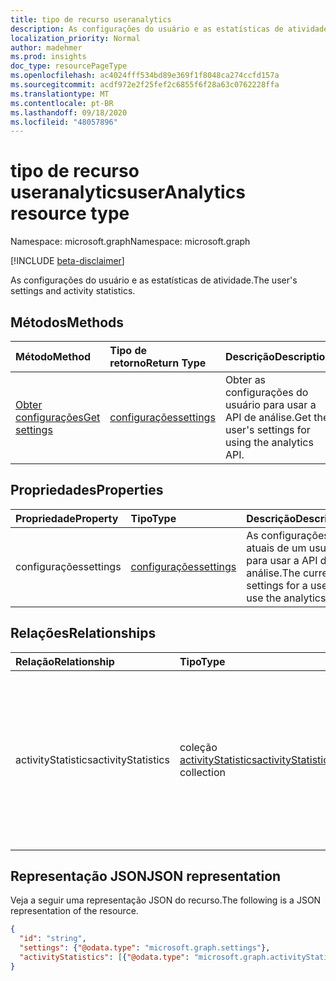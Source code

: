 ```yaml
---
title: tipo de recurso useranalytics
description: As configurações do usuário e as estatísticas de atividade.
localization_priority: Normal
author: madehmer
ms.prod: insights
doc_type: resourcePageType
ms.openlocfilehash: ac4024fff534bd89e369f1f8048ca274ccfd157a
ms.sourcegitcommit: acdf972e2f25fef2c6855f6f28a63c0762228ffa
ms.translationtype: MT
ms.contentlocale: pt-BR
ms.lasthandoff: 09/18/2020
ms.locfileid: "48057896"
---
```

# <a name="useranalytics-resource-type"></a><span data-ttu-id="2568e-103">tipo de recurso useranalytics</span><span class="sxs-lookup"><span data-stu-id="2568e-103">userAnalytics resource type</span></span>

<span data-ttu-id="2568e-104">Namespace: microsoft.graph</span><span class="sxs-lookup"><span data-stu-id="2568e-104">Namespace: microsoft.graph</span></span>

[!INCLUDE [beta-disclaimer](../../includes/beta-disclaimer.md)]

<span data-ttu-id="2568e-105">As configurações do usuário e as estatísticas de atividade.</span><span class="sxs-lookup"><span data-stu-id="2568e-105">The user's settings and activity statistics.</span></span>

## <a name="methods"></a><span data-ttu-id="2568e-106">Métodos</span><span class="sxs-lookup"><span data-stu-id="2568e-106">Methods</span></span>

| <span data-ttu-id="2568e-107">Método</span><span class="sxs-lookup"><span data-stu-id="2568e-107">Method</span></span>       | <span data-ttu-id="2568e-108">Tipo de retorno</span><span class="sxs-lookup"><span data-stu-id="2568e-108">Return Type</span></span> | <span data-ttu-id="2568e-109">Descrição</span><span class="sxs-lookup"><span data-stu-id="2568e-109">Description</span></span> |
|:-------------|:------------|:------------|
[<span data-ttu-id="2568e-110">Obter configurações</span><span class="sxs-lookup"><span data-stu-id="2568e-110">Get settings</span></span>](../api/useranalytics-get-settings.md) | [<span data-ttu-id="2568e-111">configurações</span><span class="sxs-lookup"><span data-stu-id="2568e-111">settings</span></span>](settings.md) | <span data-ttu-id="2568e-112">Obter as configurações do usuário para usar a API de análise.</span><span class="sxs-lookup"><span data-stu-id="2568e-112">Get the user's settings for using the analytics API.</span></span>|

## <a name="properties"></a><span data-ttu-id="2568e-113">Propriedades</span><span class="sxs-lookup"><span data-stu-id="2568e-113">Properties</span></span>

| <span data-ttu-id="2568e-114">Propriedade</span><span class="sxs-lookup"><span data-stu-id="2568e-114">Property</span></span>     | <span data-ttu-id="2568e-115">Tipo</span><span class="sxs-lookup"><span data-stu-id="2568e-115">Type</span></span>        | <span data-ttu-id="2568e-116">Descrição</span><span class="sxs-lookup"><span data-stu-id="2568e-116">Description</span></span> |
|:-------------|:------------|:------------|
|<span data-ttu-id="2568e-117">configurações</span><span class="sxs-lookup"><span data-stu-id="2568e-117">settings</span></span>|[<span data-ttu-id="2568e-118">configurações</span><span class="sxs-lookup"><span data-stu-id="2568e-118">settings</span></span>](settings.md)|<span data-ttu-id="2568e-119">As configurações atuais de um usuário para usar a API de análise.</span><span class="sxs-lookup"><span data-stu-id="2568e-119">The current settings for a user to use the analytics API.</span></span>|

## <a name="relationships"></a><span data-ttu-id="2568e-120">Relações</span><span class="sxs-lookup"><span data-stu-id="2568e-120">Relationships</span></span>

| <span data-ttu-id="2568e-121">Relação</span><span class="sxs-lookup"><span data-stu-id="2568e-121">Relationship</span></span> | <span data-ttu-id="2568e-122">Tipo</span><span class="sxs-lookup"><span data-stu-id="2568e-122">Type</span></span>        | <span data-ttu-id="2568e-123">Descrição</span><span class="sxs-lookup"><span data-stu-id="2568e-123">Description</span></span> |
|:-------------|:------------|:------------|
|<span data-ttu-id="2568e-124">activityStatistics</span><span class="sxs-lookup"><span data-stu-id="2568e-124">activityStatistics</span></span>|<span data-ttu-id="2568e-125">coleção [activityStatistics](activitystatistics.md)</span><span class="sxs-lookup"><span data-stu-id="2568e-125">[activityStatistics](activitystatistics.md) collection</span></span>| <span data-ttu-id="2568e-126">O conjunto de atividades de trabalho que um usuário gastou enquanto está fora do horário de trabalho.</span><span class="sxs-lookup"><span data-stu-id="2568e-126">The collection of work activities that a user spent time on during and outside of working hours.</span></span> <span data-ttu-id="2568e-127">Somente leitura.</span><span class="sxs-lookup"><span data-stu-id="2568e-127">Read-only.</span></span> <span data-ttu-id="2568e-128">Anulável.</span><span class="sxs-lookup"><span data-stu-id="2568e-128">Nullable.</span></span>|

## <a name="json-representation"></a><span data-ttu-id="2568e-129">Representação JSON</span><span class="sxs-lookup"><span data-stu-id="2568e-129">JSON representation</span></span>

<span data-ttu-id="2568e-130">Veja a seguir uma representação JSON do recurso.</span><span class="sxs-lookup"><span data-stu-id="2568e-130">The following is a JSON representation of the resource.</span></span>

<!-- {
  "blockType": "resource",
  "keyProperty": "id",
  "optionalProperties": [
    "activityStatistics"
  ],
  "@odata.type": "microsoft.graph.userAnalytics"
}-->

```json
{
  "id": "string",
  "settings": {"@odata.type": "microsoft.graph.settings"},
  "activityStatistics": [{"@odata.type": "microsoft.graph.activityStatistics"}]
}
```

<!-- uuid: 16cd6b66-4b1a-43a1-adaf-3a886856ed98
2019-02-04 14:57:30 UTC -->
<!-- {
  "type": "#page.annotation",
  "description": "userAnalytics resource",
  "keywords": "",
  "section": "documentation",
  "tocPath": ""
}-->


